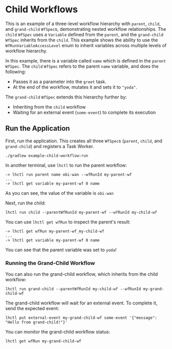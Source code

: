 # Child Workflows

This is an example of a three-level workflow hierarchy with `parent`, `child`, and `grand-child` `WfSpec`s, demonstrating nested workflow relationships. The `child` `WfSpec` uses a `Variable` defined from the `parent`, and the `grand-child` `WfSpec` inherits from the `child`. This example shows the ability to use the `WfRunVariableAccessLevel` enum to inherit variables across multiple levels of workflow hierarchy.

In this example, there is a variable called `name` which is defined in the `parent` `WfSpec`. The `child` `WfSpec` refers to the parent `name` variable, and does the following:
* Passes it as a parameter into the `greet` task.
* At the end of the workflow, mutates it and sets it to `"yoda"`.

The `grand-child` `WfSpec` extends this hierarchy further by:
* Inheriting from the `child` workflow
* Waiting for an external event (`some-event`) to complete its execution

## Run the Application

First, run the application. This creates all three `WfSpec`s (`parent`, `child`, and `grand-child`) and registers a Task Worker.
```
./gradlew example-child-workflow:run
```

In another terminal, use `lhctl` to run the parent workflow:

```
-> lhctl run parent name obi-wan --wfRunId my-parent-wf
...
-> lhctl get variable my-parent-wf 0 name
```

As you can see, the value of the variable is `obi-wan`

Next, run the child:

```
lhctl run child --parentWfRunId my-parent-wf --wfRunId my-child-wf
```

You can use `lhctl get wfRun` to inspect the parent's result:

```
-> lhctl get wfRun my-parent-wf_my-child-wf
...
-> lhctl get variable my-parent-wf 0 name
```

You can see that the parent variable was set to `yoda`!

### Running the Grand-Child Workflow

You can also run the grand-child workflow, which inherits from the child workflow:

```
lhctl run grand-child --parentWfRunId my-child-wf --wfRunId my-grand-child-wf
```

The grand-child workflow will wait for an external event. To complete it, send the expected event:

```
lhctl put external-event my-grand-child-wf some-event '{"message": "Hello from grand-child!"}'
```

You can monitor the grand-child workflow status:

```
lhctl get wfRun my-grand-child-wf
```
